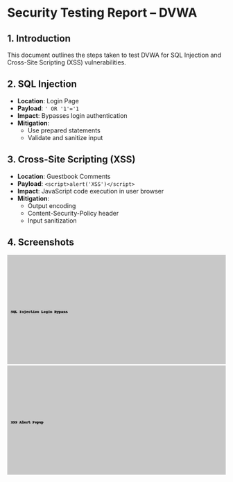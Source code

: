 # Security Testing Report – DVWA

## 1. Introduction

This document outlines the steps taken to test DVWA for SQL Injection and Cross-Site Scripting (XSS) vulnerabilities.

## 2. SQL Injection

- **Location**: Login Page
- **Payload**: `' OR '1'='1`
- **Impact**: Bypasses login authentication
- **Mitigation**:
  - Use prepared statements
  - Validate and sanitize input

## 3. Cross-Site Scripting (XSS)

- **Location**: Guestbook Comments
- **Payload**: `<script>alert('XSS')</script>`
- **Impact**: JavaScript code execution in user browser
- **Mitigation**:
  - Output encoding
  - Content-Security-Policy header
  - Input sanitization

## 4. Screenshots

![SQL Injection](screenshots/sql_injection_login_bypass.png)
![XSS](screenshots/xss_alert_popup.png)
